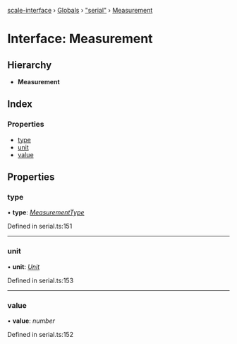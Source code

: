 [scale-interface](../README.md) › [Globals](../globals.md) › ["serial"](../modules/_serial_.md) › [Measurement](_serial_.measurement.md)

# Interface: Measurement

## Hierarchy

* **Measurement**

## Index

### Properties

* [type](_serial_.measurement.md#type)
* [unit](_serial_.measurement.md#unit)
* [value](_serial_.measurement.md#value)

## Properties

###  type

• **type**: *[MeasurementType](../enums/_serial_.measurementtype.md)*

Defined in serial.ts:151

___

###  unit

• **unit**: *[Unit](../modules/_serial_.md#unit)*

Defined in serial.ts:153

___

###  value

• **value**: *number*

Defined in serial.ts:152
